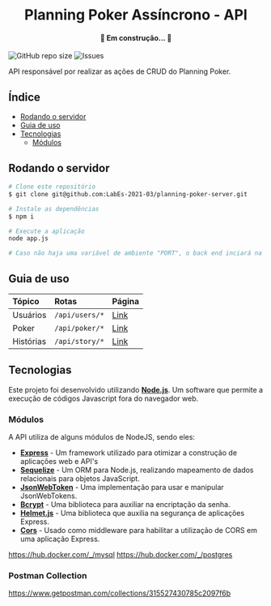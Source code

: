 <h1 align="center">Planning Poker Assíncrono - API</h1>

<h4 align="center"> 
	🚧 Em construção... 🚧
</h4>

![GitHub repo size](https://img.shields.io/github/repo-size/LabEs-2021-03/planning-poker-server) ![Issues](https://img.shields.io/github/issues/LabEs-2021-03/planning-poker-server)

API responsável por realizar as ações de CRUD do Planning Poker.

## Índice

* [Rodando o servidor](#instalacao)
* [Guia de uso](#guia-de-uso)
* [Tecnologias](#tecnologias)
  * [Módulos](#módulos)

## Rodando o servidor

```bash
# Clone este repositório
$ git clone git@github.com:LabEs-2021-03/planning-poker-server.git

# Instale as dependências
$ npm i

# Execute a aplicação
node app.js

# Caso não haja uma variável de ambiente "PORT", o back end inciará na porta 3000
```

## Guia de uso

| Tópico    | Rotas          | Página                                                                                    |
|:----------|:---------------|:------------------------------------------------------------------------------------------|
| Usuários  | `/api/users/*` | [Link](https://github.com/LabEs-2021-03/planning-poker-server/blob/develop/docs/users.md) |
| Poker     | `/api/poker/*` | [Link](https://github.com/LabEs-2021-03/planning-poker-server/blob/develop/docs/poker.md) |
| Histórias | `/api/story/*` | [Link](https://github.com/LabEs-2021-03/planning-poker-server/blob/develop/docs/story.md) |

## Tecnologias

Este projeto foi desenvolvido utilizando [**Node.js**](https://nodejs.org/). Um software que permite a execução de códigos Javascript fora do navegador web.

### Módulos

A API utiliza de alguns módulos de NodeJS, sendo eles:

- [**Express**](https://expressjs.com/) - Um framework utilizado para otimizar a construção de aplicações web e API's
- [**Sequelize**](https://sequelize.org/) - Um ORM para Node.js, realizando mapeamento de dados relacionais para objetos JavaScript.
- [**JsonWebToken**](https://github.com/auth0/node-jsonwebtoken#readme) - Uma implementação para usar e manipular JsonWebTokens.
- [**Bcrypt**](https://github.com/kelektiv/node.bcrypt.js#readme) - Uma biblioteca para auxiliar na encriptação da senha.
- [**Helmet.js**](https://helmetjs.github.io/) - Uma biblioteca que auxilia na segurança de aplicações Express.
- [**Cors**](https://www.npmjs.com/package/cors) - Usado como middleware para habilitar a utilização de CORS em uma aplicação Express.


<https://hub.docker.com/_/mysql>
<https://hub.docker.com/_/postgres>

### Postman Collection

https://www.getpostman.com/collections/315527430785c2097f6b

